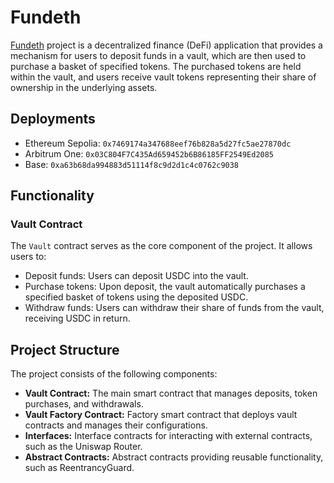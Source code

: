 # Fundeth

[Fundeth](https://fundy-lac.vercel.app/) project is a decentralized finance (DeFi) application that provides a mechanism for users to deposit funds in a vault, which are then used to purchase a basket of specified tokens. The purchased tokens are held within the vault, and users receive vault tokens representing their share of ownership in the underlying assets.

## Deployments
- Ethereum Sepolia: `0x7469174a347688eef76b828a5d27fc5ae27870dc`
- Arbitrum One: `0x03C804F7C435Ad659452b6B86185FF2549Ed2085`
- Base: `0xa63b68da994883d51114f8c9d2d1c4c0762c9038`

## Functionality

### Vault Contract

The `Vault` contract serves as the core component of the project. It allows users to:

- Deposit funds: Users can deposit USDC into the vault.
- Purchase tokens: Upon deposit, the vault automatically purchases a specified basket of tokens using the deposited USDC.
- Withdraw funds: Users can withdraw their share of funds from the vault, receiving USDC in return.

## Project Structure

The project consists of the following components:

- **Vault Contract:** The main smart contract that manages deposits, token purchases, and withdrawals.
- **Vault Factory Contract:** Factory smart contract that deploys vault contracts and manages their configurations.
- **Interfaces:** Interface contracts for interacting with external contracts, such as the Uniswap Router.
- **Abstract Contracts:** Abstract contracts providing reusable functionality, such as ReentrancyGuard.
